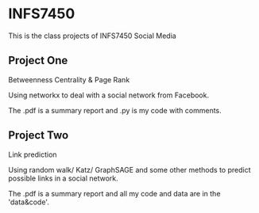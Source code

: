 # INFS7450
 This is the class projects of INFS7450 Social Media

## Project One
Betweenness Centrality & Page Rank

 Using networkx to deal with a social network from Facebook.
 
 The .pdf is a summary report and .py is my code with comments.

## Project Two
Link prediction

 Using random walk/ Katz/ GraphSAGE and some other methods to predict possible links in a social network.
 
 The .pdf is a summary report and all my code and data are in the 'data&code'.

